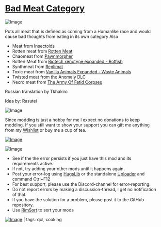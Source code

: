 # [Bad Meat Category](https://steamcommunity.com/sharedfiles/filedetails/?id=2470221991)

![Image](https://i.imgur.com/iCj5o7O.png)

Puts all meat that is defined as coming from a Humanlike race and would cause bad thoughts from eating in its own category 
Also


-  Meat from Insectoids
-  Rotten meat from [Rotten Meat](https://steamcommunity.com/sharedfiles/filedetails/?id=2466790513)
-  Chaomeat from [Pawnmorpher](https://steamcommunity.com/sharedfiles/filedetails/?id=1786466855)
-  Rotten Meat from [Biotech xenotype expanded - Rotfish](https://steamcommunity.com/sharedfiles/filedetails/?id=2916253559)
-  Synthmeat from [Replimat](https://steamcommunity.com/sharedfiles/filedetails/?id=1715402900)
-  Toxic meat from [Vanilla Animals Expanded - Waste Animals](https://steamcommunity.com/sharedfiles/filedetails/?id=2962126499)
-  Twisted meat from the Anomaly DLC
-  Necro meat from [The Army Of Fetid Corpses](https://steamcommunity.com/sharedfiles/filedetails/?id=3046752480)



Russian translation by Tkhakiro

Idea by: Rasutei 
	
![Image](https://i.imgur.com/Ds0rBAD.png)

Since modding is just a hobby for me I expect no donations to keep modding. If you still want to show your support you can gift me anything from my [Wishlist](https://store.steampowered.com/wishlist/id/Mlie) or buy me a cup of tea.

[![Image](https://i.imgur.com/VWG0yff.png)](https://ko-fi.com/G2G55DDYD)

![Image](https://i.imgur.com/5xwDG6H.png)



-  See if the the error persists if you just have this mod and its requirements active.
-  If not, try adding your other mods until it happens again.
-  Post your error-log using [HugsLib](https://steamcommunity.com/workshop/filedetails/?id=818773962) or the standalone [Uploader](https://steamcommunity.com/sharedfiles/filedetails/?id=2873415404) and command Ctrl+F12
-  For best support, please use the Discord-channel for error-reporting.
-  Do not report errors by making a discussion-thread, I get no notification of that.
-  If you have the solution for a problem, please post it to the GitHub repository.
-  Use [RimSort](https://github.com/RimSort/RimSort/releases/latest) to sort your mods

 

[![Image](https://img.shields.io/github/v/release/emipa606/BadMeatCategory?label=latest%20version&style=plastic&labelColor=0070cd&color=white)](https://steamcommunity.com/sharedfiles/filedetails/changelog/2470221991) | tags: qol, cooking
